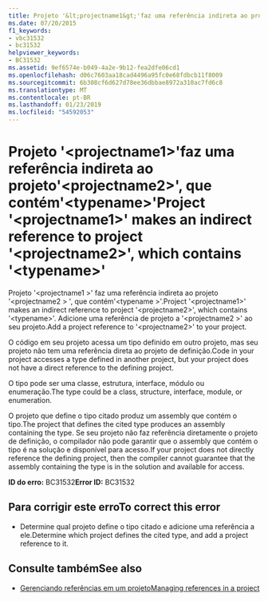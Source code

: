 ```yaml
---
title: Projeto '&lt;projectname1&gt;'faz uma referência indireta ao projeto'&lt;projectname2&gt;', que contém'&lt;typename&gt;'
ms.date: 07/20/2015
f1_keywords:
- vbc31532
- bc31532
helpviewer_keywords:
- BC31532
ms.assetid: 9ef6574e-b049-4a2e-9b12-fea2dfe06cd1
ms.openlocfilehash: d06c7603aa18cad4496a95fc0e68fdbcb11f8009
ms.sourcegitcommit: 6b308cf6d627d78ee36dbbae8972a310ac7fd6c8
ms.translationtype: MT
ms.contentlocale: pt-BR
ms.lasthandoff: 01/23/2019
ms.locfileid: "54592053"
---
```

# <a name="project-ltprojectname1gt-makes-an-indirect-reference-to-project-ltprojectname2gt-which-contains-lttypenamegt"></a><span data-ttu-id="d3198-102">Projeto '&lt;projectname1&gt;'faz uma referência indireta ao projeto'&lt;projectname2&gt;', que contém'&lt;typename&gt;'</span><span class="sxs-lookup"><span data-stu-id="d3198-102">Project '&lt;projectname1&gt;' makes an indirect reference to project '&lt;projectname2&gt;', which contains '&lt;typename&gt;'</span></span>
<span data-ttu-id="d3198-103">Projeto '\<projectname1 >' faz uma referência indireta ao projeto '\<projectname2 > ', que contém'\<typename >'.</span><span class="sxs-lookup"><span data-stu-id="d3198-103">Project '\<projectname1>' makes an indirect reference to project '\<projectname2>', which contains '\<typename>'.</span></span> <span data-ttu-id="d3198-104">Adicione uma referência de projeto a '\<projectname2 >' ao seu projeto.</span><span class="sxs-lookup"><span data-stu-id="d3198-104">Add a project reference to '\<projectname2>' to your project.</span></span>  
  
 <span data-ttu-id="d3198-105">O código em seu projeto acessa um tipo definido em outro projeto, mas seu projeto não tem uma referência direta ao projeto de definição.</span><span class="sxs-lookup"><span data-stu-id="d3198-105">Code in your project accesses a type defined in another project, but your project does not have a direct reference to the defining project.</span></span>  
  
 <span data-ttu-id="d3198-106">O tipo pode ser uma classe, estrutura, interface, módulo ou enumeração.</span><span class="sxs-lookup"><span data-stu-id="d3198-106">The type could be a class, structure, interface, module, or enumeration.</span></span>  
  
 <span data-ttu-id="d3198-107">O projeto que define o tipo citado produz um assembly que contém o tipo.</span><span class="sxs-lookup"><span data-stu-id="d3198-107">The project that defines the cited type produces an assembly containing the type.</span></span> <span data-ttu-id="d3198-108">Se seu projeto não faz referência diretamente o projeto de definição, o compilador não pode garantir que o assembly que contém o tipo é na solução e disponível para acesso.</span><span class="sxs-lookup"><span data-stu-id="d3198-108">If your project does not directly reference the defining project, then the compiler cannot guarantee that the assembly containing the type is in the solution and available for access.</span></span>  
  
 <span data-ttu-id="d3198-109">**ID do erro:** BC31532</span><span class="sxs-lookup"><span data-stu-id="d3198-109">**Error ID:** BC31532</span></span>  
  
## <a name="to-correct-this-error"></a><span data-ttu-id="d3198-110">Para corrigir este erro</span><span class="sxs-lookup"><span data-stu-id="d3198-110">To correct this error</span></span>  
  
-   <span data-ttu-id="d3198-111">Determine qual projeto define o tipo citado e adicione uma referência a ele.</span><span class="sxs-lookup"><span data-stu-id="d3198-111">Determine which project defines the cited type, and add a project reference to it.</span></span>  
  
## <a name="see-also"></a><span data-ttu-id="d3198-112">Consulte também</span><span class="sxs-lookup"><span data-stu-id="d3198-112">See also</span></span>
- [<span data-ttu-id="d3198-113">Gerenciando referências em um projeto</span><span class="sxs-lookup"><span data-stu-id="d3198-113">Managing references in a project</span></span>](/visualstudio/ide/managing-references-in-a-project)


